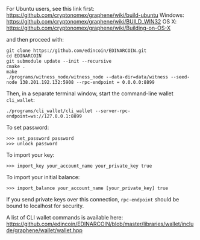 For Ubuntu users, see this link first:
    https://github.com/cryptonomex/graphene/wiki/build-ubuntu
Windows: 
    https://github.com/cryptonomex/graphene/wiki/BUILD_WIN32
OS X: 
    https://github.com/cryptonomex/graphene/wiki/Building-on-OS-X

and then proceed with:

    git clone https://github.com/edincoin/EDINARCOIN.git
    cd EDINARCOIN
    git submodule update --init --recursive
    cmake .
    make
    ./programs/witness_node/witness_node --data-dir=data/witness --seed-node 138.201.192.132:5908 --rpc-endpoint = 0.0.0.0:8899

Then, in a separate terminal window, start the command-line wallet `cli_wallet`:

    ./programs/cli_wallet/cli_wallet --server-rpc-endpoint=ws://127.0.0.1:8899

To set password:

    >>> set_password password
    >>> unlock password

To import your key:
    
    >>> import_key your_account_name your_private_key true
To import your initial balance:

    >>> import_balance your_account_name [your_private_key] true

If you send private keys over this connection, `rpc-endpoint` should be bound to localhost for security.

A list of CLI wallet commands is available here:
    https://github.com/edincoin/EDINARCOIN/blob/master/libraries/wallet/include/graphene/wallet/wallet.hpp